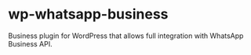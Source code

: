 # wp-whatsapp-business
Business plugin for WordPress that allows full integration with WhatsApp Business API.
